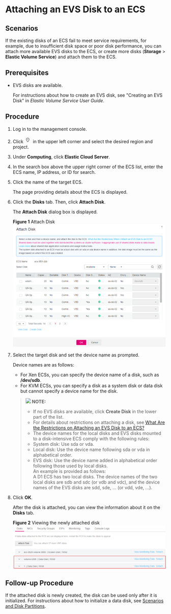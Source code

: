 # Attaching an EVS Disk to an ECS<a name="EN-US_TOPIC_0096293655"></a>

## Scenarios<a name="section159718590193"></a>

If the existing disks of an ECS fail to meet service requirements, for example, due to insufficient disk space or poor disk performance, you can attach more available EVS disks to the ECS, or create more disks \(**Storage**  \>  **Elastic Volume Service**\) and attach them to the ECS.

## Prerequisites<a name="section3374323231"></a>

-   EVS disks are available.

    For instructions about how to create an EVS disk, see "Creating an EVS Disk" in  _Elastic Volume Service User Guide_.


## Procedure<a name="section188614152411"></a>

1.  Log in to the management console.
2.  Click  ![](figures/icon-region-0.png)  in the upper left corner and select the desired region and project.
3.  Under  **Computing**, click  **Elastic Cloud Server**.
4.  In the search box above the upper right corner of the ECS list, enter the ECS name, IP address, or ID for search.
5.  Click the name of the target ECS.

    The page providing details about the ECS is displayed.

6.  Click the  **Disks**  tab. Then, click  **Attach Disk**.

    The  **Attach Disk**  dialog box is displayed.

    **Figure  1**  Attach Disk<a name="fig1332144315348"></a>  
    ![](figures/attach-disk.png "attach-disk")

7.  Select the target disk and set the device name as prompted.

    Device names are as follows:

    -   For Xen ECSs, you can specify the device name of a disk, such as  **/dev/sdb**.
    -   For KVM ECSs, you can specify a disk as a system disk or data disk but cannot specify a device name for the disk.

    >![](/images/icon-note.gif) **NOTE:**   
    >-   If no EVS disks are available, click  **Create Disk**  in the lower part of the list.  
    >-   For details about restrictions on attaching a disk, see  [What Are the Restrictions on Attaching an EVS Disk to an ECS?](what-are-the-restrictions-on-attaching-an-evs-disk-to-an-ecs.md)  
    >-   The device names for the local disks and EVS disks mounted to a disk-intensive ECS comply with the following rules:  
    >    -   System disk: Use sda or vda.  
    >    -   Local disk: Use the device name following sda or vda in alphabetical order.  
    >    -   EVS disk: Use the device name added in alphabetical order following those used by local disks.  
    >    An example is provided as follows:  
    >    A D1 ECS has two local disks. The device names of the two local disks are sdb and sdc \(or vdb and vdc\), and the device names of the EVS disks are sdd, sde, ... \(or vdd, vde, ...\).  

8.  Click  **OK**.

    After the disk is attached, you can view the information about it on the  **Disks**  tab.

    **Figure  2**  Viewing the newly attached disk<a name="fig18788918132718"></a>  
    ![](figures/viewing-the-newly-attached-disk.png "viewing-the-newly-attached-disk")


## Follow-up Procedure<a name="section76311616163518"></a>

If the attached disk is newly created, the disk can be used only after it is initialized. For instructions about how to initialize a data disk, see  [Scenarios and Disk Partitions](scenarios-and-disk-partitions.md).

